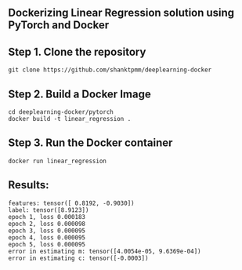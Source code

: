 ## Dockerizing Linear Regression solution using PyTorch and Docker


## Step 1. Clone the repository

```
git clone https://github.com/shanktpmm/deeplearning-docker
```

## Step 2. Build a Docker Image


```
cd deeplearning-docker/pytorch
docker build -t linear_regression .
```

## Step 3. Run the Docker container


```
docker run linear_regression
```

## Results:

```
features: tensor([ 0.8192, -0.9030])
label: tensor([8.9123])
epoch 1, loss 0.000183
epoch 2, loss 0.000098
epoch 3, loss 0.000095
epoch 4, loss 0.000095
epoch 5, loss 0.000095
error in estimating m: tensor([4.0054e-05, 9.6369e-04])
error in estimating c: tensor([-0.0003])
```


